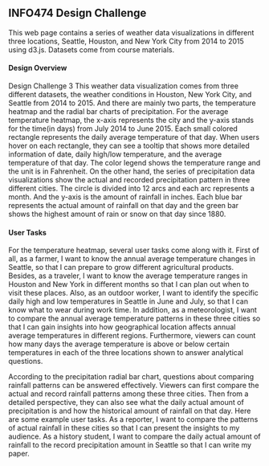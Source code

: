 ## INFO474 Design Challenge 

This web page contains a series of weather data visualizations in different three locations, Seattle, Houston, and New York City from 2014 to 2015 using d3.js. Datasets come from course materials.

#### Design Overview
Design Challenge 3
This weather data visualization comes from three different datasets, the weather conditions in Houston, New York City, and Seattle from 2014 to 2015. And there are mainly two parts, the temperature heatmap and the radial bar charts of precipitation. For the average temperature heatmap, the x-axis represents the city and the y-axis stands for the time(in days) from July 2014 to June 2015. Each small colored rectangle represents the daily average temperature of that day. When users hover on each rectangle, they can see a tooltip that shows more detailed information of date, daily high/low temperature, and the average temperature of that day. The color legend shows the temperature range and the unit is in Fahrenheit.
On the other hand, the series of precipitation data visualizations show the actual and recorded precipitation pattern in three different cities. The circle is divided into 12 arcs and each arc represents a month. And the y-axis is the amount of rainfall in inches. Each blue bar represents the actual amount of rainfall on that day and the green bar shows the highest amount of rain or snow on that day since 1880.


#### User Tasks
For the temperature heatmap, several user tasks come along with it. First of all, as a farmer, I want to know the annual average temperature changes in Seattle, so that I can prepare to grow different agricultural products. Besides, as a traveler, I want to know the average temperature ranges in Houston and New York in different months so that I can plan out when to visit these places. Also, as an outdoor worker, I want to identify the specific daily high and low temperatures in Seattle in June and July, so that I can know what to wear during work time. In addition, as a meteorologist, I want to compare the annual average temperature patterns in these three cities so that I can gain insights into how geographical location affects annual average temperatures in different regions. Furthermore, viewers can count how many days the average temperature is above or below certain temperatures in each of the three locations shown to answer analytical questions.

According to the precipitation radial bar chart, questions about comparing rainfall patterns can be answered effectively. Viewers can first compare the actual and record rainfall patterns among these three cities. Then from a detailed perspective, they can also see what the daily actual amount of precipitation is and how the historical amount of rainfall on that day. Here are some example user tasks. As a reporter, I want to compare the patterns of actual rainfall in these cities so that I can present the insights to my audience. As a history student, I want to compare the daily actual amount of rainfall to the record precipitation amount in Seattle so that I can write my paper.